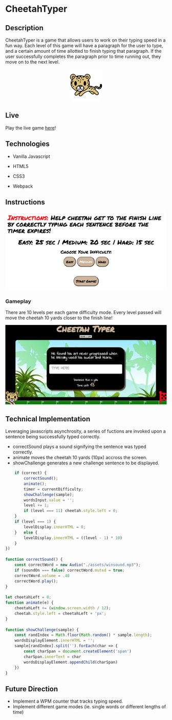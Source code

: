 # CheetahTyper

## Description 

CheetahTyper is a game that allows users to work on their typing speed in a fun way. Each level of this game will have a paragraph for the user to type, and a certain amount of time allotted to finish typing that paragraph. If the user successfully completes the paragraph prior to time running out, they move on to the next level.

<p align="center">
  <img width="100" height="100" src="https://github.com/pmin825/CheetahTyper/blob/main/assets/cheetah.png">
</p>

## Live

Play the live game [here](https://pmin825.github.io/CheetahTyper/)!

## Technologies

*  Vanilla Javascript

*  HTML5

*  CSS3

*  Webpack

## Instructions 

<p align="center">
  <img src="https://github.com/pmin825/CheetahTyper/blob/main/assets/instructions.png">
</p>

### Gameplay

There are 10 levels per each game difficulty mode. Every level passed will move the cheetah 10 yards closer to the finish line!

<p align="center">
  <img src="https://github.com/pmin825/CheetahTyper/blob/main/assets/gamephoto1.png">
</p>

## Technical Implementation 

 Leveraging javascripts asynchrosity, a series of fuctions are invoked upon a sentence being successfully typed correctly. 
 
 *  correctSound plays a sound signifying the sentence was typed correctly.
 *  animate moves the cheetah 10 yards (10px) accross the screen.
 *  showChallenge generates a new challenge sentence to be displayed.

```js
    if (correct) {
        correctSound();
        animate();
        timer = currentDifficulty;
        showChallenge(sample);
        wordsInput.value = '';
        level += 1;
        if (level === 11) cheetah.style.left = 0;
    }
    if (level === 1) {
        levelDisplay.innerHTML = 0;
    }   else {
        levelDisplay.innerHTML = ((level - 1) * 10)
    }
})

function correctSound() {
    const correctWord = new Audio("./assets/winsound.mp3");
    if (soundOn === false) correctWord.muted = true;
    correctWord.volume = .40
    correctWord.play();
}

let cheetahLeft = 0;
function animate(e) {
    cheetahLeft += (window.screen.width / 12);
    cheetah.style.left = cheetahLeft + 'px';
}

function showChallenge(sample) {
    const randIndex = Math.floor(Math.random() * sample.length);
    wordsDisplayElement.innerHTML = '';
    sample[randIndex].split('').forEach(char => {
        const charSpan = document.createElement('span')
        charSpan.innerText = char
        wordsDisplayElement.appendChild(charSpan)
    })
}
```
## Future Direction 

*  Implement a WPM counter that tracks typing speed. 
*  Implement different game modes (ie. single words or different lengths of time) 

